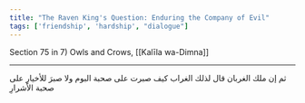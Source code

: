 ```yaml
---
title: "The Raven King's Question: Enduring the Company of Evil"
tags: ['friendship', 'hardship', "dialogue"]
---
```


 Section 75 in 7) Owls and Crows, [[Kalīla wa-Dimna]]

---
ثم إن ملك الغربان قال لذلك الغراب كيف صبرت على صحبة البوم ولا صبرَ للأخيارِ على صحبة الأشرارِ
